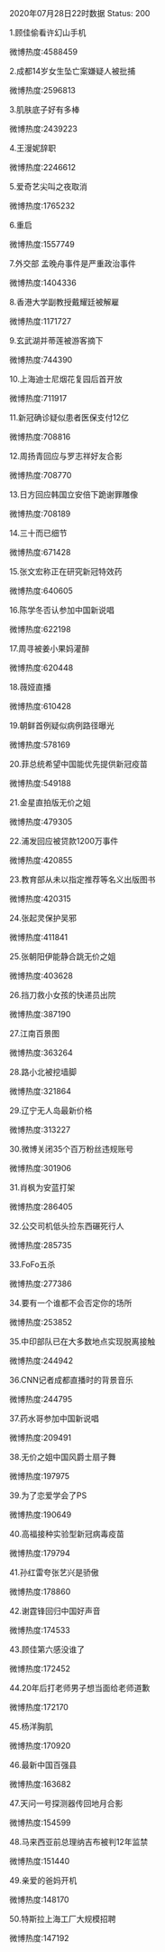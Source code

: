 2020年07月28日22时数据
Status: 200

1.顾佳偷看许幻山手机

微博热度:4588459

2.成都14岁女生坠亡案嫌疑人被批捕

微博热度:2596813

3.肌肤底子好有多棒

微博热度:2439223

4.王漫妮辞职

微博热度:2246612

5.爱奇艺尖叫之夜取消

微博热度:1765232

6.重启

微博热度:1557749

7.外交部 孟晚舟事件是严重政治事件

微博热度:1404336

8.香港大学副教授戴耀廷被解雇

微博热度:1171727

9.玄武湖并蒂莲被游客摘下

微博热度:744390

10.上海迪士尼烟花复园后首开放

微博热度:711917

11.新冠确诊疑似患者医保支付12亿

微博热度:708816

12.周扬青回应与罗志祥好友合影

微博热度:708770

13.日方回应韩国立安倍下跪谢罪雕像

微博热度:708189

14.三十而已细节

微博热度:671428

15.张文宏称正在研究新冠特效药

微博热度:640605

16.陈学冬否认参加中国新说唱

微博热度:622198

17.周寻被姜小果妈灌醉

微博热度:620448

18.薇娅直播

微博热度:610428

19.朝鲜首例疑似病例路径曝光

微博热度:578169

20.菲总统希望中国能优先提供新冠疫苗

微博热度:549188

21.金星直拍版无价之姐

微博热度:479305

22.浦发回应被贷款1200万事件

微博热度:420855

23.教育部从未以指定推荐等名义出版图书

微博热度:420315

24.张起灵保护吴邪

微博热度:411841

25.张朝阳伊能静合跳无价之姐

微博热度:403628

26.挡刀救小女孩的快递员出院

微博热度:387190

27.江南百景图

微博热度:363264

28.路小北被挖墙脚

微博热度:321864

29.辽宁无人岛最新价格

微博热度:313227

30.微博关闭35个百万粉丝违规账号

微博热度:301906

31.肖枫为安蓝打架

微博热度:286405

32.公交司机低头捡东西碾死行人

微博热度:285735

33.FoFo五杀

微博热度:277386

34.要有一个谁都不会否定你的场所

微博热度:253852

35.中印部队已在大多数地点实现脱离接触

微博热度:244942

36.CNN记者成都直播时的背景音乐

微博热度:244795

37.药水哥参加中国新说唱

微博热度:209491

38.无价之姐中国风爵士扇子舞

微博热度:197975

39.为了恋爱学会了PS

微博热度:190649

40.高福接种实验型新冠病毒疫苗

微博热度:179794

41.孙红雷夸张艺兴是骄傲

微博热度:178860

42.谢霆锋回归中国好声音

微博热度:174533

43.顾佳第六感没谁了

微博热度:172452

44.20年后打老师男子想当面给老师道歉

微博热度:172170

45.杨洋胸肌

微博热度:170920

46.最新中国百强县

微博热度:163682

47.天问一号探测器传回地月合影

微博热度:154599

48.马来西亚前总理纳吉布被判12年监禁

微博热度:151440

49.亲爱的爸妈开机

微博热度:148170

50.特斯拉上海工厂大规模招聘

微博热度:147192


